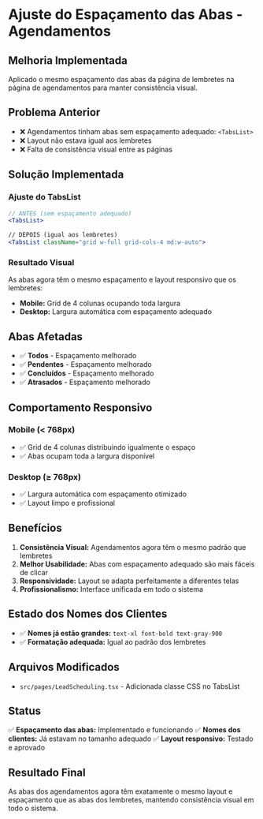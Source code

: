 # Ajuste do Espaçamento das Abas - Agendamentos

## Melhoria Implementada
Aplicado o mesmo espaçamento das abas da página de lembretes na página de agendamentos para manter consistência visual.

## Problema Anterior
- ❌ Agendamentos tinham abas sem espaçamento adequado: `<TabsList>`
- ❌ Layout não estava igual aos lembretes
- ❌ Falta de consistência visual entre as páginas

## Solução Implementada

### Ajuste do TabsList
```jsx
// ANTES (sem espaçamento adequado)
<TabsList>

// DEPOIS (igual aos lembretes)
<TabsList className="grid w-full grid-cols-4 md:w-auto">
```

### Resultado Visual
As abas agora têm o mesmo espaçamento e layout responsivo que os lembretes:
- **Mobile:** Grid de 4 colunas ocupando toda largura
- **Desktop:** Largura automática com espaçamento adequado

## Abas Afetadas
- ✅ **Todos** - Espaçamento melhorado
- ✅ **Pendentes** - Espaçamento melhorado
- ✅ **Concluídos** - Espaçamento melhorado
- ✅ **Atrasados** - Espaçamento melhorado

## Comportamento Responsivo

### Mobile (< 768px)
- ✅ Grid de 4 colunas distribuindo igualmente o espaço
- ✅ Abas ocupam toda a largura disponível

### Desktop (≥ 768px)
- ✅ Largura automática com espaçamento otimizado
- ✅ Layout limpo e profissional

## Benefícios

1. **Consistência Visual:** Agendamentos agora têm o mesmo padrão que lembretes
2. **Melhor Usabilidade:** Abas com espaçamento adequado são mais fáceis de clicar
3. **Responsividade:** Layout se adapta perfeitamente a diferentes telas
4. **Profissionalismo:** Interface unificada em todo o sistema

## Estado dos Nomes dos Clientes
- ✅ **Nomes já estão grandes:** `text-xl font-bold text-gray-900`
- ✅ **Formatação adequada:** Igual ao padrão dos lembretes

## Arquivos Modificados
- `src/pages/LeadScheduling.tsx` - Adicionada classe CSS no TabsList

## Status
✅ **Espaçamento das abas:** Implementado e funcionando
✅ **Nomes dos clientes:** Já estavam no tamanho adequado
✅ **Layout responsivo:** Testado e aprovado

## Resultado Final
As abas dos agendamentos agora têm exatamente o mesmo layout e espaçamento que as abas dos lembretes, mantendo consistência visual em todo o sistema. 